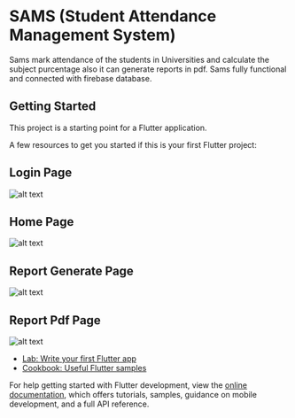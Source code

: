 # SAMS (Student Attendance Management System)

Sams mark attendance of the students in Universities and calculate the subject purcentage also it can generate reports in pdf. Sams fully functional and connected with firebase database.

## Getting Started

This project is a starting point for a Flutter application.

A few resources to get you started if this is your first Flutter project:
## Login Page
![alt text](https://lh3.googleusercontent.com/drive-viewer/AAOQEOSpR2oVGXoH_SuEnNflQyZUD-0UqkK6bQO25r6qHHGvkVi9twGt8dj_d5pIHRlwHhcZZtvCUB27UJRoX59uE07lZZbv=s600)

## Home Page
![alt text](https://lh3.googleusercontent.com/drive-viewer/AAOQEOQ0VGc6wak3qYIoAnpJ2RFfihupBZEmsPRHSh8cWCbZhPBTVK7_kT_Yr1OFL6fnXhb9Ywx_f5psYvZxt4vQnIoVdyl_ww=s600)

## Report Generate Page
![alt text](https://lh3.googleusercontent.com/drive-viewer/AAOQEORBJW49UfyXqJQu2MczdVGcu2CB2hyTxwMNqzYF-pe6FMFzsz-Na1GKUFtZZLcFe_E_bIrGqVpe4IIg7jzoezkWDmBrCA=s600)

## Report Pdf Page
![alt text](https://lh3.googleusercontent.com/drive-viewer/AAOQEOTiuApV3raWHmLOli0EPdqNXfXi1xx0LnbQhoRJcEP29awm0DyaqjqmLiy7Hhim8KauT9A1G8pFPYItiIy509abrSeXVQ=s600)




- [Lab: Write your first Flutter app](https://docs.flutter.dev/get-started/codelab)
- [Cookbook: Useful Flutter samples](https://docs.flutter.dev/cookbook)

For help getting started with Flutter development, view the
[online documentation](https://docs.flutter.dev/), which offers tutorials,
samples, guidance on mobile development, and a full API reference.
